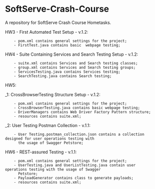# SoftServe-Crash-Course
A repository for SoftServe Crash Course Hometasks. 

HW3 - First Automated Test Setup - v.1.2:

	    - pom.xml contains general settings for the project;
	    - FirstTest.java contains basic  webpage testing;

HW4 - Suite Containing Services and Search Testing Setup - v.1.2:

	    - suite.xml contains Services and Search testing classes;
	    - group.xml contains Services and Search testing groups;
	    - ServicesTesting.java contains Services testing;
	    - SearchTesting.java contains Search testing;

HW5:

_1: CrossBrowserTesting Structure Setup - v.1.2:
     
	    - pom.xml contains general settings for the project;
	    - CrossBrowserTesting.java contains basic webpage testing;
	    - DriverManagers contains Web Driver Factory Pattern structure;
	    - resources contains suite.xml;
		
_2: User Testing Postman Collection - v.1.1:
     
	    - User Testing.postman_collection.json contains a collection designed for user operations testing with 
	      the usage of Swagger Petstore;
	      
HW6 - REST-assured Testing - v.1.1:

	    - pom.xml contains general settings for the project;
	    - UserTesting.java and UserListTesting.java contain user operations testing with the usage of Swagger 
	      Petstore;
	    - PayloadGenerator contains class to generate payloads;
	    - resources contains suite.xml;
